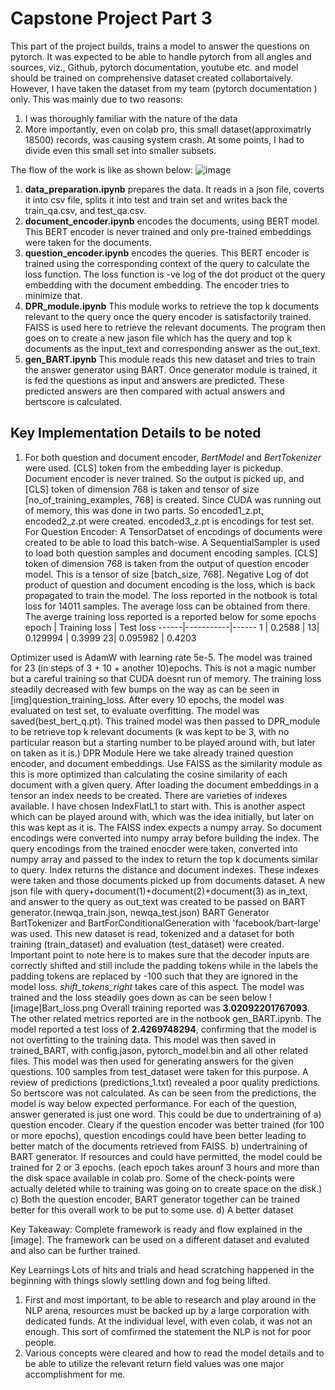 # Capstone Project Part 3
This part of the project builds, trains a model to answer the questions on pytorch.
It was expected to be able to handle pytorch from all angles and sources, viz., Github, pytorch documentation, youtube etc. and model should be trained on comprehensive dataset created collabortaively.
However, I have taken the dataset from my team (pytorch documentation ) only. This was mainly due to two reasons:
1) I was thoroughly familiar with the nature of the data
2) More importantly, even on colab pro, this small dataset(approximatrly 18500) records, was causing system crash. At some points, I had to divide even this small set into smaller subsets.

The flow of the work is like as shown below:
![image](https://user-images.githubusercontent.com/82941475/133426875-7cc55a13-d193-4bcb-8f5e-3e65985c73dd.png)
1) **data_preparation.ipynb** prepares the data. It reads in a json file, coverts it into csv file, splits it into test and train set and writes back the train_qa.csv, and test_qa.csv. 
2) **document_encoder.ipynb** encodes the documents, using BERT model. This BERT encoder is never trained and only pre-trained embeddings were taken for the documents.
3) **question_encoder.ipynb** encodes the queries. This BERT encoder is trained using the corresponding context of the query to calculate the loss function. The loss function is -ve log of the dot product ot the query embedding with the document embedding. The encoder tries to minimize that.
4) **DPR_module.ipynb** This module works to retrieve the top k documents relevant to the query once the query encoder is satisfactorily trained. FAISS is used here to retrieve the relevant documents. The program then goes on to create a new jason file which has the query and top k documents as the input_text and corresponding answer as the out_text.
5) **gen_BART.ipynb** This module reads this new dataset and tries to train the answer generator using BART.
Once generator module is trained, it is fed the questions as input and answers are predicted. These predicted answers are then compared with actual answers and bertscore is calculated.

## Key Implementation Details to be noted
1) For both question and document encoder, *BertModel* and *BertTokenizer* were used. \[CLS\] token from the embedding layer is pickedup. 
Document encoder is never trained. So the output is picked up, and \[CLS\] token of dimension 768 is taken and tensor of size \[no_of_training_examples, 768\] is created. Since CUDA was running out of memory, this was done in two parts. So encoded1_z.pt, encoded2_z.pt were created. encoded3_z.pt is encodings for test set.
For Question Encoder:
A TensorDatset of encodings of documents were created to be able to load this batch-wise. 
A SequentialSampler is used to load both question samples and document encoding samples.
\[CLS\] token of dimension 768 is taken from the output of question encoder model. This is a tensor of size \[batch_size, 768\]. 
Negative Log of dot product of question and document encoding is the loss, which is back propagated to train the model. The loss reported in the notbook is total loss for 14011 samples. The average loss can be obtained from there. The averge training loss reported is a reported below for some epochs
epoch | Training loss | Test loss
------|-----------|------
1  | 0.2588	|
13| 0.129994 | 0.3999
23| 0.095982 | 0.4203


Optimizer used is AdamW with learning rate 5e-5.
The model was trained for 23 (in steps of 3 + 10 + another 10)epochs. This is not a magic number but a careful training so that CUDA doesnt run of memory. 
The training loss steadily decreased with few bumps on the way as can be seen in [img]question_training_loss.
After every 10 epochs, the model was evaluated on test set, to evaluate overfitting.
The model was saved(best_bert_q.pt).
This trained model was then passed to DPR_module to be retrieve top k relevant documents (k was kept to be 3, with no particular reason but a starting number to be played around with, but later on taken as it is.)
DPR Module
Here we take already trained question encoder, and document embeddings.
Use FAISS as the similarity module as this is more optimized than calculating the cosine similarity of each document with a given query.
After loading the document embeddings in a tensor an index needs to be created. There are varieties of indexes available. I have chosen IndexFlatL1 to start with. This is another aspect which can be played around with, which was the idea initially, but later on this was kept as it is.
The FAISS index expects a numpy array. So document encodings were converted into numpy array before building the index.
The query encodings from the trained enocder were taken, converted into numpy array and passed to the index to return the top k documents similar to query.
Index returns the distance and document indexes. These indexes were taken and those documents picked up from documents dataset.
A new json file with query+document(1)+document(2)+document(3) as in_text, and answer to the query as out_text was created to be passed on BART generator.(newqa_train.json, newqa_test.json)
BART Generator
BartTokenizer and BartForConditionalGeneration with 'facebook/bart-large' was used.
This new dataset is read, tokenized and a dataset for both training (train_dataset) and evaluation (test_dataset) were created. 
Important point to note here is to makes sure that the decoder inputs are correctly shifted and still include the padding tokens while in the labels the padding tokens are replaced by -100 such that they are ignored in the model loss. *shift_tokens_right* takes care of this aspect.
The model was trained and the loss steadily goes down as can be seen below ![image]Bart_loss.png
Overall training reported was **3.02092201767093**. The other related metrics reported are in the notbook gen_BART.ipynb. The model reported a test loss of **2.4269748294**, confirming that the model is not overfitting to the training data.
This model was then saved in trained_BART, with config.jason, pytorch_model.bin and all other related files.
This model was then used for generating answers for the given questions. 100 samples from test_dataset were taken for this purpose. 
A review of predictions (predictions_1.txt) revealed a poor quality predictions. So bertscore was not calculated.
As can be seen from the predictions, the model is way below expected performance. For each of the question, answer generated is just one word. This could be due to undertraining of 
a) question encoder. Cleary if the question encoder was better trained (for 100 or more epochs), question encodings could have been better leading to better match of the documents retrieved from FAISS.
b) undertraining of BART generator. If resources and could have permitted, the model could be trained for 2 or 3 epochs. (each epoch takes arounf 3 hours and more than the disk space available in colab pro. Some of the check-points were actually deleted while to training was going on to create space on the disk.)
c) Both the question encoder, BART generator together can be trained better for this overall work to be put to some use.
d) A better dataset

Key Takeaway:
Complete framework is ready and flow explained in the [image]. The framework can be used on a different dataset and evaluted and also can be further trained.

Key Learnings
Lots of hits and trials and head scratching happened in the beginning with things slowly settling down and fog being lifted.
1) First and most important, to be able to research and play around in the NLP arena, resources must be backed up by a large corporation with dedicated funds. At the individual level, with even colab, it was not an enough. This sort of comfirmed the statement the NLP is not for poor people.
2) Various concepts were cleared and how to read the model details and to be able to utilize the relevant return field values was one major accomplishment for me.